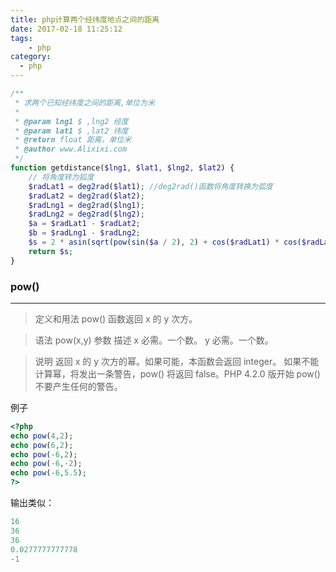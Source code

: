 ```yaml
---
title: php计算两个经纬度地点之间的距离
date: 2017-02-18 11:25:12
tags: 
	- php
category:
  - php
---
```

```php
/**
 * 求两个已知经纬度之间的距离,单位为米
 * 
 * @param lng1 $ ,lng2 经度
 * @param lat1 $ ,lat2 纬度
 * @return float 距离，单位米
 * @author www.Alixixi.com 
 */
function getdistance($lng1, $lat1, $lng2, $lat2) {
    // 将角度转为狐度
    $radLat1 = deg2rad($lat1); //deg2rad()函数将角度转换为弧度
    $radLat2 = deg2rad($lat2);
    $radLng1 = deg2rad($lng1);
    $radLng2 = deg2rad($lng2);
    $a = $radLat1 - $radLat2;
    $b = $radLng1 - $radLng2;
    $s = 2 * asin(sqrt(pow(sin($a / 2), 2) + cos($radLat1) * cos($radLat2) * pow(sin($b / 2), 2))) * 6378.137 * 1000;
    return $s;
} 

```
<!--more-->
### pow()
***
>定义和用法
pow() 函数返回 x 的 y 次方。

>语法
	pow(x,y)
	参数	描述
	x	必需。一个数。
	y	必需。一个数。

>说明
返回 x 的 y 次方的幂。如果可能，本函数会返回 integer。
如果不能计算幂，将发出一条警告，pow() 将返回 false。PHP 4.2.0 版开始 pow() 不要产生任何的警告。

例子
```php
<?php
echo pow(4,2);
echo pow(6,2);
echo pow(-6,2);
echo pow(-6,-2);
echo pow(-6,5.5);
?>
```
输出类似：
```php
16
36
36
0.0277777777778
-1
```